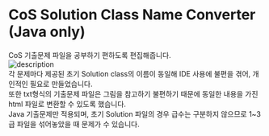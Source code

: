 # CoS Solution Class Name Converter (Java only)
CoS 기출문제 파일을 공부하기 편하도록 편집해줍니다.<br/>
![description](https://user-images.githubusercontent.com/86121330/125817704-60c4c66e-c7cb-4936-94c1-d82642336435.png)<br/>
각 문제마다 제공된 초기 Solution class의 이름이 동일해 IDE 사용에 불편을 겪어, 개인적인 필요로 만들었습니다.<br/>
또한 txt형식의 기출문제 파일은 그림을 참고하기 불편하기 때문에 동일한 내용을 가진 html 파일로 변환할 수 있도록 했습니다.<br/>
Java 기출문제만 적용되며, 초기 Solution 파일의 경우 급수는 구분하지 않으므로 1~3급 파일을 섞어놓았을 때 문제가  수 있습니다.
